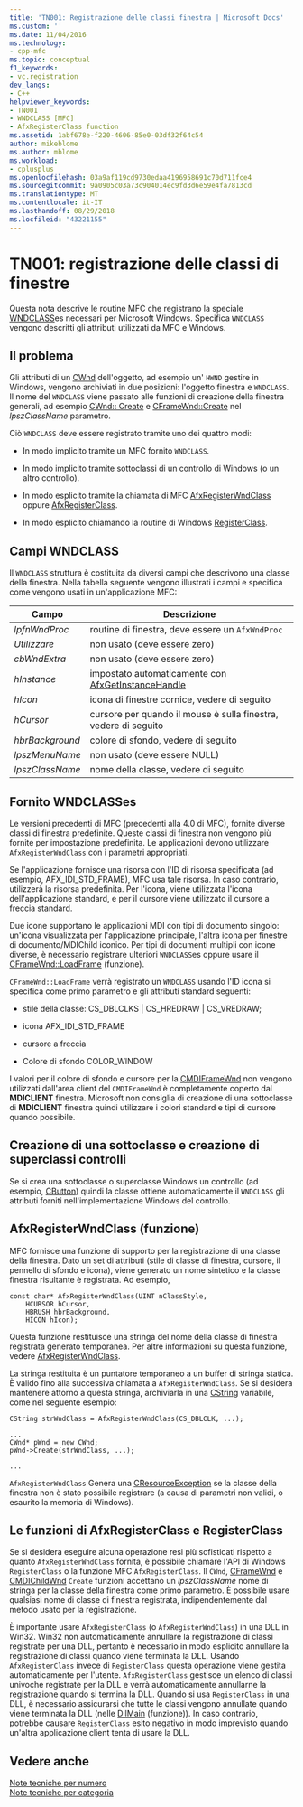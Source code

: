 ```yaml
---
title: 'TN001: Registrazione delle classi finestra | Microsoft Docs'
ms.custom: ''
ms.date: 11/04/2016
ms.technology:
- cpp-mfc
ms.topic: conceptual
f1_keywords:
- vc.registration
dev_langs:
- C++
helpviewer_keywords:
- TN001
- WNDCLASS [MFC]
- AfxRegisterClass function
ms.assetid: 1abf678e-f220-4606-85e0-03df32f64c54
author: mikeblome
ms.author: mblome
ms.workload:
- cplusplus
ms.openlocfilehash: 03a9af119cd9730edaa4196958691c70d711fce4
ms.sourcegitcommit: 9a0905c03a73c904014ec9fd3d6e59e4fa7813cd
ms.translationtype: MT
ms.contentlocale: it-IT
ms.lasthandoff: 08/29/2018
ms.locfileid: "43221155"
---
```

# <a name="tn001-window-class-registration"></a>TN001: registrazione delle classi di finestre
Questa nota descrive le routine MFC che registrano la speciale [WNDCLASS](https://msdn.microsoft.com/library/windows/desktop/ms633576)es necessari per Microsoft Windows. Specifica `WNDCLASS` vengono descritti gli attributi utilizzati da MFC e Windows.  
  
## <a name="the-problem"></a>Il problema  
 Gli attributi di un [CWnd](../mfc/reference/cwnd-class.md) dell'oggetto, ad esempio un' `HWND` gestire in Windows, vengono archiviati in due posizioni: l'oggetto finestra e `WNDCLASS`. Il nome del `WNDCLASS` viene passato alle funzioni di creazione della finestra generali, ad esempio [CWnd:: Create](../mfc/reference/cwnd-class.md#create) e [CFrameWnd::Create](../mfc/reference/cframewnd-class.md#create) nel *lpszClassName* parametro.  
  
 Ciò `WNDCLASS` deve essere registrato tramite uno dei quattro modi:  
  
-   In modo implicito tramite un MFC fornito `WNDCLASS`.  
  
-   In modo implicito tramite sottoclassi di un controllo di Windows (o un altro controllo).  
  
-   In modo esplicito tramite la chiamata di MFC [AfxRegisterWndClass](../mfc/reference/application-information-and-management.md#afxregisterwndclass) oppure [AfxRegisterClass](../mfc/reference/application-information-and-management.md#afxregisterclass).  
  
-   In modo esplicito chiamando la routine di Windows [RegisterClass](https://msdn.microsoft.com/library/windows/desktop/ms633586).  
  
## <a name="wndclass-fields"></a>Campi WNDCLASS  
 Il `WNDCLASS` struttura è costituita da diversi campi che descrivono una classe della finestra. Nella tabella seguente vengono illustrati i campi e specifica come vengono usati in un'applicazione MFC:  
  
|Campo|Descrizione|  
|-----------|-----------------|  
|*lpfnWndProc*|routine di finestra, deve essere un `AfxWndProc`|  
|*Utilizzare*|non usato (deve essere zero)|  
|*cbWndExtra*|non usato (deve essere zero)|  
|*hInstance*|impostato automaticamente con [AfxGetInstanceHandle](../mfc/reference/application-information-and-management.md#afxgetinstancehandle)|  
|*hIcon*|icona di finestre cornice, vedere di seguito|  
|*hCursor*|cursore per quando il mouse è sulla finestra, vedere di seguito|  
|*hbrBackground*|colore di sfondo, vedere di seguito|  
|*lpszMenuName*|non usato (deve essere NULL)|  
|*lpszClassName*|nome della classe, vedere di seguito|  
  
## <a name="provided-wndclasses"></a>Fornito WNDCLASSes  
 Le versioni precedenti di MFC (precedenti alla 4.0 di MFC), fornite diverse classi di finestra predefinite. Queste classi di finestra non vengono più fornite per impostazione predefinita. Le applicazioni devono utilizzare `AfxRegisterWndClass` con i parametri appropriati.  
  
 Se l'applicazione fornisce una risorsa con l'ID di risorsa specificata (ad esempio, AFX_IDI_STD_FRAME), MFC usa tale risorsa. In caso contrario, utilizzerà la risorsa predefinita. Per l'icona, viene utilizzata l'icona dell'applicazione standard, e per il cursore viene utilizzato il cursore a freccia standard.  
  
 Due icone supportano le applicazioni MDI con tipi di documento singolo: un'icona visualizzata per l'applicazione principale, l'altra icona per finestre di documento/MDIChild iconico. Per tipi di documenti multipli con icone diverse, è necessario registrare ulteriori `WNDCLASS`es oppure usare il [CFrameWnd::LoadFrame](../mfc/reference/cframewnd-class.md#loadframe) (funzione).  
  
 `CFrameWnd::LoadFrame` verrà registrato un `WNDCLASS` usando l'ID icona si specifica come primo parametro e gli attributi standard seguenti:  
  
-   stile della classe: CS_DBLCLKS &#124; CS_HREDRAW &#124; CS_VREDRAW;  
  
-   icona AFX_IDI_STD_FRAME  
  
-   cursore a freccia  
  
-   Colore di sfondo COLOR_WINDOW  
  
 I valori per il colore di sfondo e cursore per la [CMDIFrameWnd](../mfc/reference/cmdiframewnd-class.md) non vengono utilizzati dall'area client del `CMDIFrameWnd` è completamente coperto dal **MDICLIENT** finestra. Microsoft non consiglia di creazione di una sottoclasse di **MDICLIENT** finestra quindi utilizzare i colori standard e tipi di cursore quando possibile.  
  
## <a name="subclassing-and-superclassing-controls"></a>Creazione di una sottoclasse e creazione di superclassi controlli  
 Se si crea una sottoclasse o superclasse Windows un controllo (ad esempio, [CButton](../mfc/reference/cbutton-class.md)) quindi la classe ottiene automaticamente il `WNDCLASS` gli attributi forniti nell'implementazione Windows del controllo.  
  
## <a name="the-afxregisterwndclass-function"></a>AfxRegisterWndClass (funzione)  
 MFC fornisce una funzione di supporto per la registrazione di una classe della finestra. Dato un set di attributi (stile di classe di finestra, cursore, il pennello di sfondo e icona), viene generato un nome sintetico e la classe finestra risultante è registrata. Ad esempio,  
  
```  
const char* AfxRegisterWndClass(UINT nClassStyle,
    HCURSOR hCursor,
    HBRUSH hbrBackground,
    HICON hIcon);
```  
  
 Questa funzione restituisce una stringa del nome della classe di finestra registrata generato temporanea. Per altre informazioni su questa funzione, vedere [AfxRegisterWndClass](../mfc/reference/application-information-and-management.md#afxregisterwndclass).  
  
 La stringa restituita è un puntatore temporaneo a un buffer di stringa statica. È valido fino alla successiva chiamata a `AfxRegisterWndClass`. Se si desidera mantenere attorno a questa stringa, archiviarla in una [CString](../atl-mfc-shared/using-cstring.md) variabile, come nel seguente esempio:  
  
```  
CString strWndClass = AfxRegisterWndClass(CS_DBLCLK, ...);

...  
CWnd* pWnd = new CWnd;  
pWnd->Create(strWndClass, ...);

...  
```  
  
 `AfxRegisterWndClass` Genera una [CResourceException](../mfc/reference/cresourceexception-class.md) se la classe della finestra non è stato possibile registrare (a causa di parametri non validi, o esaurito la memoria di Windows).  
  
## <a name="the-registerclass-and-afxregisterclass-functions"></a>Le funzioni di AfxRegisterClass e RegisterClass  
 Se si desidera eseguire alcuna operazione resi più sofisticati rispetto a quanto `AfxRegisterWndClass` fornita, è possibile chiamare l'API di Windows `RegisterClass` o la funzione MFC `AfxRegisterClass`. Il `CWnd`, [CFrameWnd](../mfc/reference/cframewnd-class.md) e [CMDIChildWnd](../mfc/reference/cmdichildwnd-class.md) `Create` funzioni accettano un *lpszClassName* nome di stringa per la classe della finestra come primo parametro. È possibile usare qualsiasi nome di classe di finestra registrata, indipendentemente dal metodo usato per la registrazione.  
  
 È importante usare `AfxRegisterClass` (o `AfxRegisterWndClass`) in una DLL in Win32. Win32 non automaticamente annullare la registrazione di classi registrate per una DLL, pertanto è necessario in modo esplicito annullare la registrazione di classi quando viene terminata la DLL. Usando `AfxRegisterClass` invece di `RegisterClass` questa operazione viene gestita automaticamente per l'utente. `AfxRegisterClass` gestisce un elenco di classi univoche registrate per la DLL e verrà automaticamente annullarne la registrazione quando si termina la DLL. Quando si usa `RegisterClass` in una DLL, è necessario assicurarsi che tutte le classi vengono annullate quando viene terminata la DLL (nelle [DllMain](/windows/desktop/Dlls/dllmain) (funzione)). In caso contrario, potrebbe causare `RegisterClass` esito negativo in modo imprevisto quando un'altra applicazione client tenta di usare la DLL.  
  
## <a name="see-also"></a>Vedere anche  
 [Note tecniche per numero](../mfc/technical-notes-by-number.md)   
 [Note tecniche per categoria](../mfc/technical-notes-by-category.md)

